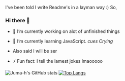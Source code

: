 
I've been told I write Readme's in a layman way :)
So, 
### Hi there 👋
- 🔭 I’m currently working on alot of unfinished things 
- 🌱 I’m currently learning JavaScript. *cues Crying*
- Also said I will be ser

- ⚡ Fun fact: I tell the lamest jokes lmaooooo 


![Juma-h's GitHub stats](https://github-readme-stats.vercel.app/api?username=juma-h&show_icons=true&theme=dark)
[![Top Langs](https://github-readme-stats.vercel.app/api/top-langs/?username=juma-h&layout=compact)](https://github.com/anuraghazra/github-readme-stats)


